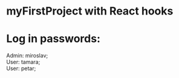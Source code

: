 # myFirstProject with React hooks

# Log in passwords:
  Admin: miroslav;   
  User: tamara;   
  User: petar;
